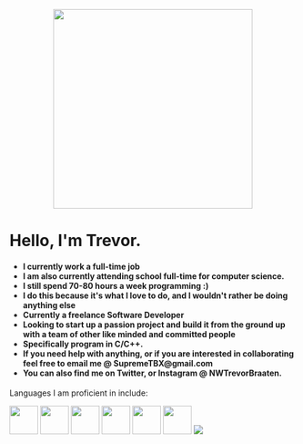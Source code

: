 <p align="Center">
  <img src="https://i.imgur.com/Ss3EJcs.png" height="350" width"350" />
</p>

<h1>Hello, I'm Trevor.</h1>
<h4>
<ul>
  <li>I currently work a full-time job</li>
  <li>I am also currently attending school full-time for computer science.</li>
  <li> I still spend 70-80 hours a week programming :)</li>
  <li> I do this because it's what I love to do, and I wouldn't rather be doing anything else</li>
  <li> Currently a freelance Software Developer</li>
  <li> Looking to start up a passion project and build it from the ground up with a team of other like minded and committed people</li>
  <li> Specifically program in C/C++.</li>
  <li> If you need help with anything, or if you are interested in collaborating feel free to email me @ SupremeTBX@gmail.com
  <li>You can also find me on Twitter, or Instagram @ NWTrevorBraaten.
    </h4>
<p> Languages I am proficient in include: </p>
<div>
  <img src="https://upload.wikimedia.org/wikipedia/commons/thumb/1/18/ISO_C%2B%2B_Logo.svg/1822px-ISO_C%2B%2B_Logo.svg.png" height="50" width="50" style="display: inline-block;"/>
  <img src="https://e7.pngegg.com/pngimages/724/306/png-clipart-c-logo-c-programming-language-icon-letter-c-blue-logo.png" height="50" width="50" style="display: inline-block;"/>
  <img src="https://upload.wikimedia.org/wikipedia/commons/thumb/c/c3/Python-logo-notext.svg/935px-Python-logo-notext.svg.png" height="50" width="50" style="display: inline-block;"/>
  <img src="https://cdn-icons-png.flaticon.com/512/732/732212.png" height="50" width="50" style="display: inline-block;"/>
  <img src="https://cdn-icons-png.flaticon.com/512/732/732190.png" height="50" width="50" style="display: inline-block;"/>
  <img src="https://cdn-icons-png.flaticon.com/512/5968/5968292.png" height="50" width="50" style="display: inline-block;"/>
 <img src="[[https://www.google.com/url?sa=i&url=https%3A%2F%2Fwww.iconfinder.com%2Ficons%2F1174949%2Fjs_react_js_logo_react_react_native_icon&psig=AOvVaw3QJ18yQNVPgURN2zqzHm8R&ust=1690680333893000&source=images&cd=vfe&opi=89978449&ved=0CBAQjRxqFwoTCKi7wpfhsoADFQAAAAAdAAAAABAE](https://cdn4.iconfinder.com/data/icons/logos-3/600/React.js_logo-512.png)https://cdn4.iconfinder.com/data/icons/logos-3/600/React.js_logo-512.png](https://cdn4.iconfinder.com/data/icons/logos-3/600/React.js_logo-512.png)https://cdn4.iconfinder.com/data/icons/logos-3/600/React.js_logo-512.png"/>
</div>
